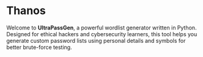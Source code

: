 # Thanos
Welcome to **UltraPassGen**, a powerful wordlist generator written in Python. Designed for ethical hackers and cybersecurity learners, this tool helps you generate custom password lists using personal details and symbols for better brute-force testing.
